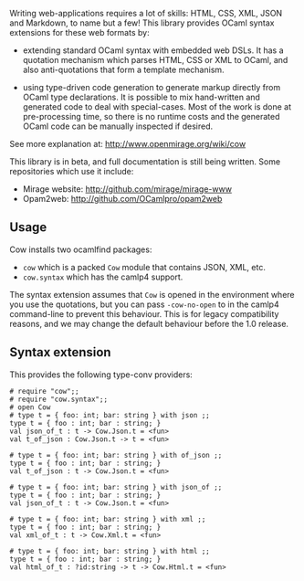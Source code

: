 Writing web-applications requires a lot of skills: HTML, CSS, XML, JSON and
Markdown, to name but a few!  This library provides OCaml syntax extensions for
these web formats by:

* extending standard OCaml syntax with embedded web DSLs. It has a
  quotation mechanism which parses HTML, CSS or XML to OCaml, and
  also anti-quotations that form a template mechanism.

* using type-driven code generation to generate markup directly from
  OCaml type declarations. It is possible to mix hand-written and
  generated code to deal with special-cases.  Most of the work is
  done at pre-processing time, so there is no runtime costs and the
  generated OCaml code can be manually inspected if desired.

See more explanation at: http://www.openmirage.org/wiki/cow

This library is in beta, and full documentation is still being written.
Some repositories which use it include:

* Mirage website: http://github.com/mirage/mirage-www
* Opam2web: http://github.com/OCamlpro/opam2web

Usage
-----

Cow installs two ocamlfind packages:

* `cow` which is a packed `Cow` module that contains JSON, XML, etc.
* `cow.syntax` which has the camlp4 support.

The syntax extension assumes that `Cow` is opened in the environment 
where you use the quotations, but you can pass `-cow-no-open` to in the camlp4
command-line to prevent this behaviour.  This is for legacy compatibility
reasons, and we may change the default behaviour before the 1.0 release.

Syntax extension
----------------

This provides the following type-conv providers:

```
# require "cow";;
# require "cow.syntax";;
# open Cow
# type t = { foo: int; bar: string } with json ;;
type t = { foo : int; bar : string; }
val json_of_t : t -> Cow.Json.t = <fun>
val t_of_json : Cow.Json.t -> t = <fun>

# type t = { foo: int; bar: string } with of_json ;;
type t = { foo : int; bar : string; }
val t_of_json : t -> Cow.Json.t = <fun>

# type t = { foo: int; bar: string } with json_of ;;
type t = { foo : int; bar : string; }
val json_of_t : t -> Cow.Json.t = <fun>

# type t = { foo: int; bar: string } with xml ;;
type t = { foo : int; bar : string; }
val xml_of_t : t -> Cow.Xml.t = <fun>

# type t = { foo: int; bar: string } with html ;;
type t = { foo : int; bar : string; }
val html_of_t : ?id:string -> t -> Cow.Html.t = <fun>
```
